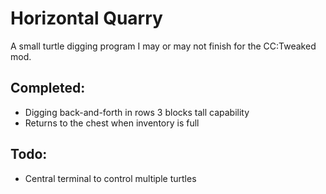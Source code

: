 # Horizontal Quarry

A small turtle digging program I may or may not finish for the CC:Tweaked mod.

## Completed:
* Digging back-and-forth in rows 3 blocks tall capability
* Returns to the chest when inventory is full

## Todo:
* Central terminal to control multiple turtles
